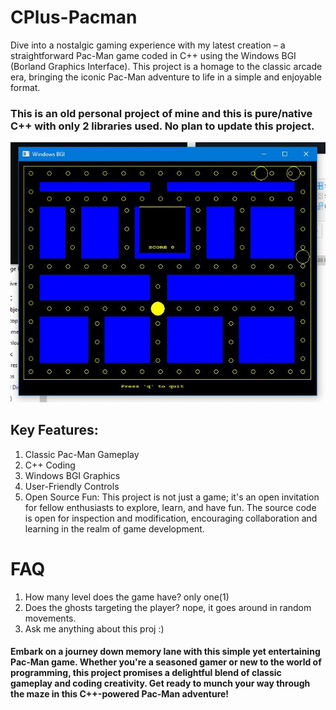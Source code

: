 # CPlus-Pacman
Dive into a nostalgic gaming experience with my latest creation – a straightforward Pac-Man game coded in C++ using the Windows BGI (Borland Graphics Interface). This project is a homage to the classic arcade era, bringing the iconic Pac-Man adventure to life in a simple and enjoyable format.

### This is an old personal project of mine and this is pure/native C++ with only 2 libraries used. No plan to update this project.

![game](https://github.com/chaomein123/CPlus-Pacman/blob/main/1.JPG)

## Key Features:

1. Classic Pac-Man Gameplay
2. C++ Coding 
3. Windows BGI Graphics
4. User-Friendly Controls
5. Open Source Fun: This project is not just a game; it's an open invitation for fellow enthusiasts to explore, learn, and have fun. The source code is open for inspection and modification, encouraging collaboration and learning in the realm of game development.

# FAQ
1. How many level does the game have? only one(1)
2. Does the ghosts targeting the player? nope, it goes around in random movements.
3. Ask me anything about this proj :)


#### Embark on a journey down memory lane with this simple yet entertaining Pac-Man game. Whether you're a seasoned gamer or new to the world of programming, this project promises a delightful blend of classic gameplay and coding creativity. Get ready to munch your way through the maze in this C++-powered Pac-Man adventure!
